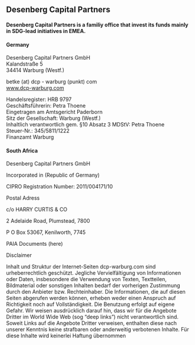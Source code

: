## Desenberg Capital Partners 
#### Desenberg Capital Partners is a familiy office that invest its funds mainly in SDG-lead initiatives in EMEA.

#### Germany
Desenberg Capital Partners GmbH  
Kalandstraße 5  
34414 Warburg (Westf.)  

betke (at) dcp - warburg (punkt) com  
www.dcp-warburg.com  

Handelsregister: HRB 9797  
Geschäftsführerin: Petra Thoene  
Eingetragen am Amtsgericht Paderborn  
Sitz der Gesellschaft: Warburg (Westf.)  
Inhaltlich verantwortlich gem. §10 Absatz 3 MDStV: Petra Thoene  
Steuer-Nr.: 345/5811/1222  
Finanzamt Warburg  


#### South Africa
Desenberg Capital Partners GmbH

Incorporated in (Republic of Germany)

CIPRO Registration Number: 2011/004171/10


Postal Adress

c/o HARRY CURTIS & CO 

2 Adelaide Road, Plumstead, 7800 

P O Box 53067, Kenilworth, 7745 

PAIA Documents (here)

Disclaimer

Inhalt und Struktur der Internet-Seiten dcp-warburg.com sind urheberrechtlich geschützt. Jegliche Vervielfältigung von Informationen oder Daten, insbesondere die Verwendung von Texten, Textteilen, Bildmaterial oder sonstigen Inhalten bedarf der vorherigen Zustimmung durch den Anbieter bzw. Rechteinhaber. 
Die Informationen, die auf diesen Seiten abgerufen werden können, erheben weder einen Anspruch auf Richtigkeit noch auf Vollständigkeit. Die Benutzung erfolgt auf eigene Gefahr. 
Wir weisen ausdrücklich darauf hin, dass wir für die Angebote Dritter im World Wide Web (sog “deep links”) nicht verantwortlich sind. Soweit Links auf die Angebote Dritter verweisen, enthalten diese nach unserer Kenntnis keine strafbaren oder anderweitig verbotenen Inhalte. Für diese Inhalte wird keinerlei Haftung übernommen
